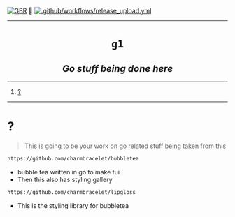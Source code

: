 
[![GBR](https://github.com/kachraz/ka-go1/actions/workflows/go.yml/badge.svg)](https://github.com/kachraz/ka-go1/actions/workflows/go.yml) 🍐
[![.github/workflows/release_upload.yml](https://github.com/kachraz/ka-go1/actions/workflows/release_upload.yml/badge.svg)](https://github.com/kachraz/ka-go1/actions/workflows/release_upload.yml)

----

<h1 align="center"><code> g1 </code> </h1>
<h2 align="center"><i> Go stuff being done here </i> </h2>

----
1. [?](#)

----

# ? 

> This is going to be your work on go related stuff being taken from this 
>

```sh
https://github.com/charmbracelet/bubbletea
```
- bubble tea written in go to make tui
- Then this also has  styling gallery 


```sh
https://github.com/charmbracelet/lipgloss
```
- This is the styling library for bubbletea








